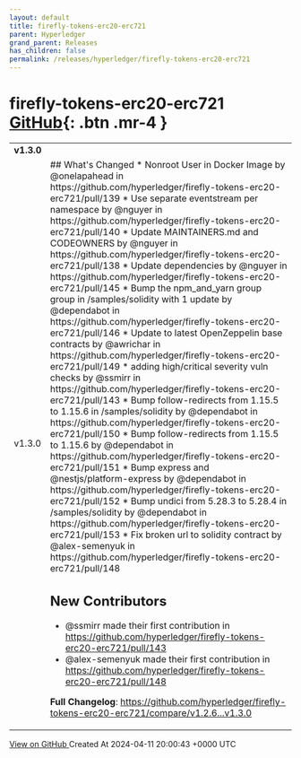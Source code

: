 ```yaml
---
layout: default
title: firefly-tokens-erc20-erc721
parent: Hyperledger
grand_parent: Releases
has_children: false
permalink: /releases/hyperledger/firefly-tokens-erc20-erc721
---
```


# firefly-tokens-erc20-erc721 <span class="fs-3 right-align">[GitHub](https://github.com/hyperledger/firefly-tokens-erc20-erc721){: .btn .mr-4 }</span>


<div>
    <table>
        <tr>
            <td colspan="2">
                <b>
                    v1.3.0
                </b>
            </td>
        </tr>
        <tr>
            <td>
                <span class="chip">
                    v1.3.0
                </span>
            </td>
            <td>
                ## What's Changed
* Nonroot User in Docker Image by @onelapahead in https://github.com/hyperledger/firefly-tokens-erc20-erc721/pull/139
* Use separate eventstream per namespace by @nguyer in https://github.com/hyperledger/firefly-tokens-erc20-erc721/pull/140
* Update MAINTAINERS.md and CODEOWNERS by @nguyer in https://github.com/hyperledger/firefly-tokens-erc20-erc721/pull/138
* Update dependencies by @nguyer in https://github.com/hyperledger/firefly-tokens-erc20-erc721/pull/145
* Bump the npm_and_yarn group group in /samples/solidity with 1 update by @dependabot in https://github.com/hyperledger/firefly-tokens-erc20-erc721/pull/146
* Update to latest OpenZeppelin base contracts by @awrichar in https://github.com/hyperledger/firefly-tokens-erc20-erc721/pull/149
* adding high/critical severity vuln checks by @ssmirr in https://github.com/hyperledger/firefly-tokens-erc20-erc721/pull/143
* Bump follow-redirects from 1.15.5 to 1.15.6 in /samples/solidity by @dependabot in https://github.com/hyperledger/firefly-tokens-erc20-erc721/pull/150
* Bump follow-redirects from 1.15.5 to 1.15.6 by @dependabot in https://github.com/hyperledger/firefly-tokens-erc20-erc721/pull/151
* Bump express and @nestjs/platform-express by @dependabot in https://github.com/hyperledger/firefly-tokens-erc20-erc721/pull/152
* Bump undici from 5.28.3 to 5.28.4 in /samples/solidity by @dependabot in https://github.com/hyperledger/firefly-tokens-erc20-erc721/pull/153
* Fix broken url to solidity contract by @alex-semenyuk in https://github.com/hyperledger/firefly-tokens-erc20-erc721/pull/148

## New Contributors
* @ssmirr made their first contribution in https://github.com/hyperledger/firefly-tokens-erc20-erc721/pull/143
* @alex-semenyuk made their first contribution in https://github.com/hyperledger/firefly-tokens-erc20-erc721/pull/148

**Full Changelog**: https://github.com/hyperledger/firefly-tokens-erc20-erc721/compare/v1.2.6...v1.3.0
            </td>
        </tr>
    </table>
    <a href="https://github.com/hyperledger/firefly-tokens-erc20-erc721/releases/tag/v1.3.0" class=".btn">
        View on GitHub
    </a>
    <span class="right-align">
        Created At 2024-04-11 20:00:43 +0000 UTC
    </span>
</div>

